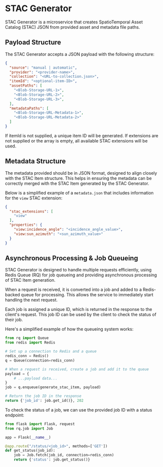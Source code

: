 # STAC Generator

STAC Generator is a microservice that creates SpatioTemporal Asset Catalog (STAC) JSON from provided asset and metadata file paths.

## Payload Structure

The STAC Generator accepts a JSON payload with the following structure:

```json
{
  "source": "manual | automatic",
  "provider": "<provider-name>",
  "collection": "<URL-to-collection.json>",
  "itemId": "<optional-item-ID>",
  "assetPaths": [
    "<Blob-Storage-URL-1>",
    "<Blob-Storage-URL-2>",
    "<Blob-Storage-URL-3>",
  ],
  "metadataPaths": [
    "<Blob-Storage-URL-Metadata-1>",
    "<Blob-Storage-URL-Metadata-2>"
  ]
}
```

If itemId is not supplied, a unique item ID will be generated. 
If extensions are not supplied or the array is empty, all available STAC extensions will be used.

## Metadata Structure

The metadata provided should be in JSON format, designed to align closely with the STAC Item structure. This helps in ensuring the metadata can be correctly merged with the STAC Item generated by the STAC Generator. 

Below is a simplified example of a `metadata.json` that includes information for the `view` STAC extension:

```json
{
  "stac_extensions": [
    "view"
  ],
  "properties": {
    "view:incidence_angle": "<incidence_angle_value>",
    "view:sun_azimuth": "<sun_azimuth_value>"
  }
}
```

## Asynchronous Processing & Job Queueing

STAC Generator is designed to handle multiple requests efficiently, using Redis Queue (RQ) for job queueing and providing asynchronous processing of STAC Item generation.

When a request is received, it is converted into a job and added to a Redis-backed queue for processing. This allows the service to immediately start handling the next request.

Each job is assigned a unique ID, which is returned in the response to the client's request. This job ID can be used by the client to check the status of their job.

Here's a simplified example of how the queueing system works:

```python
from rq import Queue
from redis import Redis

# Set up a connection to Redis and a queue
redis_conn = Redis()
q = Queue(connection=redis_conn)

# When a request is received, create a job and add it to the queue
payload = {
    # ...payload data...
}
job = q.enqueue(generate_stac_item, payload)

# Return the job ID in the response
return {'job_id': job.get_id()}, 202
```

To check the status of a job, we can use the provided job ID with a status endpoint:

```python
from flask import Flask, request
from rq.job import Job

app = Flask(__name__)

@app.route("/status/<job_id>", methods=['GET'])
def get_status(job_id):
    job = Job.fetch(job_id, connection=redis_conn)
    return {'status': job.get_status()}
```